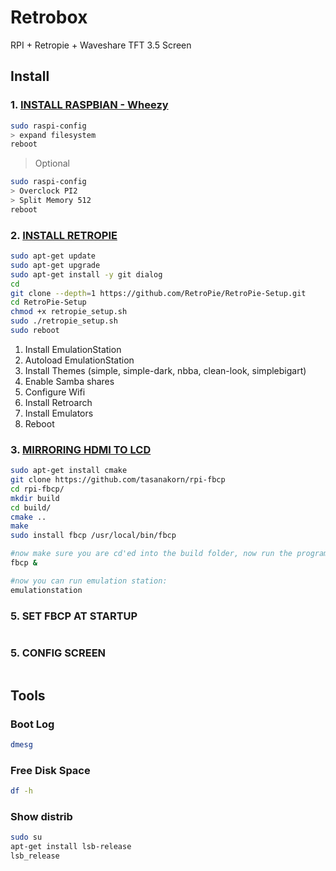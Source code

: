 # Retrobox
RPI + Retropie + Waveshare TFT 3.5 Screen

## Install

### 1. [INSTALL RASPBIAN - Wheezy](http://www.waveshare.com/wiki/3.5inch_RPi_LCD_(A))

```bash
sudo raspi-config
> expand filesystem
reboot
```

> Optional

```bash
sudo raspi-config
> Overclock PI2
> Split Memory 512
reboot
```

### 2. [INSTALL RETROPIE](https://github.com/RetroPie/RetroPie-Setup/wiki/Manual-Installation)

```bash
sudo apt-get update
sudo apt-get upgrade
sudo apt-get install -y git dialog
cd
git clone --depth=1 https://github.com/RetroPie/RetroPie-Setup.git
cd RetroPie-Setup
chmod +x retropie_setup.sh
sudo ./retropie_setup.sh
sudo reboot
```

1. Install EmulationStation
2. Autoload EmulationStation
3. Install Themes (simple, simple-dark, nbba, clean-look, simplebigart)
4. Enable Samba shares
5. Configure Wifi
6. Install Retroarch
7. Install Emulators
8. Reboot

### 3. [MIRRORING HDMI TO LCD](http://blog.petrockblock.com/forums/topic/swap-emulationstation-from-hdmi-to-lcd/#post-107972)

```bash
sudo apt-get install cmake
git clone https://github.com/tasanakorn/rpi-fbcp
cd rpi-fbcp/
mkdir build
cd build/
cmake ..
make
sudo install fbcp /usr/local/bin/fbcp

#now make sure you are cd'ed into the build folder, now run the program:
fbcp &

#now you can run emulation station:
emulationstation
```

### 5. SET FBCP AT STARTUP

```bash
```


### 5. CONFIG SCREEN

```bash
```

## Tools

### Boot Log

```bash
dmesg
```

### Free Disk Space

```bash
df -h
```

### Show distrib

```bash
sudo su
apt-get install lsb-release 
lsb_release
```
